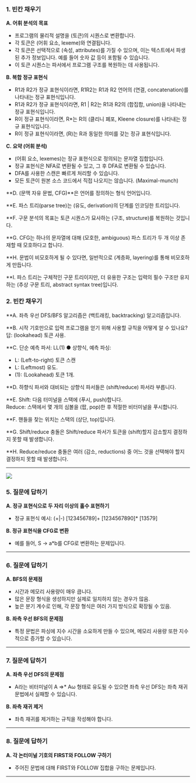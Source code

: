 ### 1. 빈칸 채우기

**A. 어휘 분석의 목표**

- 프로그램의 물리적 설명을 (토큰)의 시퀀스로 변환합니다.
- 각 토큰은 (어휘 요소, lexeme)와 연결됩니다.
- 각 토큰은 선택적으로 (속성, attributes)를 가질 수 있으며, 이는 텍스트에서 파생된 추가 정보입니다. 예를 들어 숫자 값 등이 포함될 수 있습니다.
- 이 토큰 시퀀스는 파서에서 프로그램 구조를 복원하는 데 사용됩니다.

**B. 복합 정규 표현식**

- R1과 R2가 정규 표현식이라면, R1R2는 R1과 R2 언어의 (연결, concatenation)를 나타내는 정규 표현식입니다.
- R1과 R2가 정규 표현식이라면, R1 | R2는 R1과 R2의 (합집합, union)을 나타내는 정규 표현식입니다.
- R이 정규 표현식이라면, R*는 R의 (클리니 폐포, Kleene closure)를 나타내는 정규 표현식입니다.
- R이 정규 표현식이라면, (R)는 R과 동일한 의미를 갖는 정규 표현식입니다.

**C. 요약 (어휘 분석)**

- (어휘 요소, lexemes)는 정규 표현식으로 정의되는 문자열 집합입니다.
- 정규 표현식은 NFA로 변환될 수 있고, 그 후 DFA로 변환될 수 있습니다.
- DFA를 사용한 스캔은 빠르게 처리할 수 있습니다.
- 모든 토큰이 원본 소스 코드에서 직접 나오지는 않습니다. (Maximal-munch)

**D. (문맥 자유 문법, CFG)**은 언어를 정의하는 형식 언어입니다.

**E. 파스 트리(parse tree)는 (유도, derivation)의 단계를 인코딩한 트리입니다.

**F. 구문 분석의 목표는 토큰 시퀀스가 묘사하는 (구조, structure)를 복원하는 것입니다.

**G. CFG는 하나의 문자열에 대해 (모호한, ambiguous) 파스 트리가 두 개 이상 존재할 때 모호하다고 합니다.

**H. 문법이 비모호하게 될 수 있다면, 일반적으로 (계층화, layering)를 통해 비모호하게 만듭니다.

**I. 파스 트리는 구체적인 구문 트리이지만, 더 유용한 구조는 입력의 필수 구조만 유지하는 (추상 구문 트리, abstract syntax tree)입니다.

### 2. 빈칸 채우기

**A. 좌측 우선 DFS/BFS 알고리즘은 (백트래킹, backtracking) 알고리즘입니다.

**B. 시작 기호만으로 입력 프로그램을 얻기 위해 사용할 규칙을 어떻게 알 수 있나요? 답: (lookahead) 토큰 사용.

**C. 단순 예측 파서: LL(1) ● 상향식, 예측 파싱:

- L: (Left-to-right) 토큰 스캔
- L: (Leftmost) 유도.
- (1): (Lookahead) 토큰 1개.

**D. 하향식 파서와 대비되는 상향식 파서들은 (shift/reduce) 파서라 부릅니다.

**E. Shift: 다음 터미널을 스택에 (푸시, push)합니다.  
Reduce: 스택에서 몇 개의 심볼을 (팝, pop)한 후 적절한 비터미널을 푸시합니다.

**F. 핸들을 찾는 위치는 스택의 (상단, top)입니다.

**G. Shift/reduce 충돌은 Shift/reduce 파서가 토큰을 (shift)할지 감소할지 결정하지 못할 때 발생합니다.

**H. Reduce/reduce 충돌은 여러 (감소, reductions) 중 어느 것을 선택해야 할지 결정하지 못할 때 발생합니다.

---

![](https://i.imgur.com/G2lntD7.png)


### 5. 질문에 답하기

**A. 정규 표현식으로 두 자리 이상의 홀수 표현하기**

- 정규 표현식 예시: (+|-) [123456789]+ [1234567890]* [13579]

**B. 정규 표현식을 CFG로 변환**

- 예를 들어, S → a*b를 CFG로 변환하는 문제입니다.

---

### 6. 질문에 답하기

**A. BFS의 문제점**

- 시간과 메모리 사용량이 매우 큽니다.
- 많은 문장 형식을 생성하지만 실제로 일치하지 않는 경우가 많음.
- 높은 분기 계수로 인해, 각 문장 형식은 여러 가지 방식으로 확장될 수 있음.

**B. 좌측 우선 BFS의 문제점**

- 특정 문법은 파싱에 지수 시간을 소요하게 만들 수 있으며, 메모리 사용량 또한 지수적으로 증가할 수 있습니다.

---

### 7. 질문에 답하기

**A. 좌측 우선 DFS의 문제점**

- A라는 비터미널이 A ⇒* Aω 형태로 유도될 수 있으면 좌측 우선 DFS는 좌측 재귀 문법에서 실패할 수 있습니다.

**B. 좌측 재귀 제거**

- 좌측 재귀를 제거하는 규칙을 작성해야 합니다.

---

### 8. 질문에 답하기

**A. 각 논터미널 기호의 FIRST와 FOLLOW 구하기**

- 주어진 문법에 대해 FIRST와 FOLLOW 집합을 구하는 문제입니다.

---
